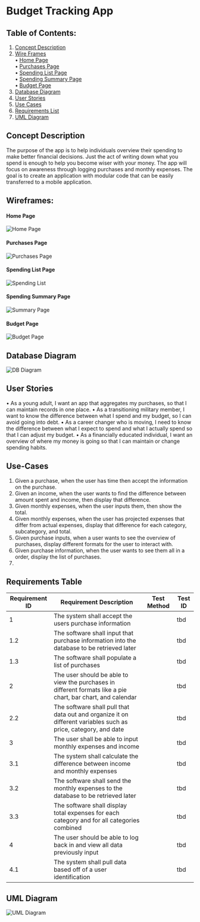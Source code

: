 # Budget Tracking App

## Table of Contents:

1. [Concept Description](#concept-description)
2. [Wire Frames](#wireframes) <br/>
• [Home Page](#home-page) <br/>
• [Purchases Page](#purchases-page) <br/>
• [Spending List Page](#spending-list-page) <br/>
• [Spending Summary Page](#spending-summary-page) <br/>
• [Budget Page](#budget-page) <br/>
3. [Database Diagram](#database-diagram)
4. [User Stories](#user-stories)
5. [Use Cases](#use-cases)
6. [Requirements List](#requirements-table)
7. [UML Diagram](#uml-diagram)



## Concept Description
The purpose of the app is to help individuals overview their spending to make better financial decisions. Just the act of writing down what you spend is enough to help you become wiser with your money. The app will focus on awareness through logging purchases and monthly expenses. The goal is to create an application with modular code that can be easily transferred to a mobile application.

## Wireframes:

#### Home Page
![Home Page](https://github.com/jonathanrhoads/budget-tracker/blob/main/images/home.jpg "Home Page")

#### Purchases Page
![Purchases Page](https://github.com/jonathanrhoads/budget-tracker/blob/main/images/purchase.jpg "Purchases Page")

#### Spending List Page
![Spending List](https://github.com/jonathanrhoads/budget-tracker/blob/main/images/spendingList.jpg "Spending List")

#### Spending Summary Page
![Summary Page](https://github.com/jonathanrhoads/budget-tracker/blob/main/images/summary.jpg "Summary Page")

#### Budget Page
![Budget Page](https://github.com/jonathanrhoads/budget-tracker/blob/main/images/budget.jpg "Budget Page")


## Database Diagram
![DB Diagram](https://github.com/jonathanrhoads/budget-tracker/blob/main/images/DBDiagram.jpg "DB Diagram")


## User Stories
•	As a young adult, I want an app that aggregates my purchases, so that I can maintain records in one place.
•	As a transitioning military member, I want to know the difference between what I spend and my budget, so I can avoid going into debt.
•	As a career changer who is moving, I need to know the difference between what I expect to spend and what I actually spend so that I can adjust my budget.
•	As a financially educated individual, I want an overview of where my money is going so that I can maintain or change spending habits.

## Use-Cases
1.	Given a purchase, when the user has time then accept the information on the purchase.
2.	Given an income, when the user wants to find the difference between amount spent and income, then display that difference.
3.	Given monthly expenses, when the user inputs them, then show the total.
4.	Given monthly expenses, when the user has projected expenses that differ from actual expenses, display that difference for each category, subcategory, and total.
5.	Given purchase inputs, when a user wants to see the overview of purchases, display different formats for the user to interact with.
6.	Given purchase information, when the user wants to see them all in a order, display the list of purchases.
7.	
## Requirements Table
| Requirement ID | Requirement Description | Test Method | Test ID |
|----------------|-------------------------|-------------|---------|
| 1   		     | The system shall accept the users purchase information |  			 |	tbd	   |
| 1.2  		     | The software shall input that purchase information into the database to be retrieved later |  			 |	tbd	   |
| 1.3 		     | The software shall populate a list of purchases |  			 |	tbd	   |
| 2   		     | The user should be able to view the purchases in different formats like a pie chart, bar chart, and calendar |  			 |	tbd	   |
| 2.2  		     | The software shall pull that data out and organize it on different variables such as price, category, and date |  			 |	tbd	   |
| 3   		     | The user shall be able to input monthly expenses and income |  			 |	tbd	   |
| 3.1  		     | The system shall calculate the difference between income and monthly expenses |  			 |	tbd	   |
| 3.2  		     | The software shall send the monthly expenses to the database to be retrieved later |  			 |	tbd	   |
| 3.3  		     | The software shall display total expenses for each category and for all categories combined |  			 |	tbd	   |
| 4   		     | The user should be able to log back in and view all data previously input |  			 |	tbd	   |
| 4.1  		     | The system shall pull data based off of a user identification |  			 |	tbd	   |

## UML Diagram
![UML Diagram](https://github.com/jonathanrhoads/budget-tracker/blob/main/images/uml.jpg "UML Diagram")
